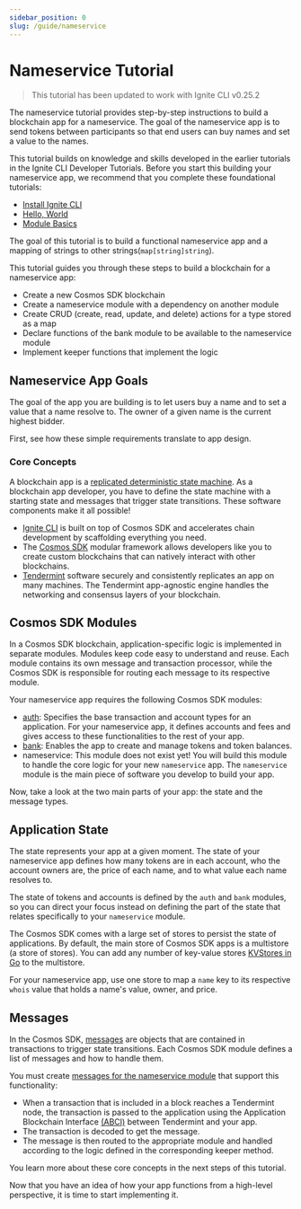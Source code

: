 ```yaml
---
sidebar_position: 0
slug: /guide/nameservice
---
```


# Nameservice Tutorial

> This tutorial has been updated to work with Ignite CLI v0.25.2

The nameservice tutorial provides step-by-step instructions to build a
blockchain app for a nameservice. The goal of the nameservice app is to send
tokens between participants so that end users can buy names and set a value to
the names.

This tutorial builds on knowledge and skills developed in the earlier tutorials
in the Ignite CLI Developer Tutorials. Before you start this building your
nameservice app, we recommend that you complete these foundational tutorials:

- [Install Ignite CLI](../01-install.md)
- [Hello, World](../03-hello.md)
- [Module Basics](../04-blog/00-build-blog.md)

The goal of this tutorial is to build a functional nameservice app and a mapping
of strings to other strings(`map[string]string`).

This tutorial guides you through these steps to build a blockchain for a
nameservice app:

- Create a new Cosmos SDK blockchain
- Create a nameservice module with a dependency on another module
- Create CRUD (create, read, update, and delete) actions for a type stored as a
  map
- Declare functions of the bank module to be available to the nameservice module
- Implement keeper functions that implement the logic

## Nameservice App Goals

The goal of the app you are building is to let users buy a name and to set a
value that a name resolve to. The owner of a given name is the current highest
bidder.

First, see how these simple requirements translate to app design.

### Core Concepts

A blockchain app is a [replicated deterministic state
machine](https://en.wikipedia.org/wiki/State_machine_replication). As a
blockchain app developer, you have to define the state machine with a starting
state and messages that trigger state transitions. These software components
make it all possible!

- [Ignite CLI](https://docs.ignite.com/) is built on top of Cosmos SDK and
  accelerates chain development by scaffolding everything you need.
- The [Cosmos SDK](https://github.com/cosmos/cosmos-sdk/) modular framework
  allows developers like you to create custom blockchains that can natively
  interact with other blockchains.
- [Tendermint](https://docs.tendermint.com/master/introduction/what-is-tendermint.html)
  software securely and consistently replicates an app on many machines. The
  Tendermint app-agnostic engine handles the networking and consensus layers of
  your blockchain.

## Cosmos SDK Modules

In a Cosmos SDK blockchain, application-specific logic is implemented in
separate modules. Modules keep code easy to understand and reuse. Each module
contains its own message and transaction processor, while the Cosmos SDK is
responsible for routing each message to its respective module.

Your nameservice app requires the following Cosmos SDK modules:

- [auth](https://docs.cosmos.network/main/modules/auth/): Specifies the base
  transaction and account types for an application. For your nameservice app, it
  defines accounts and fees and gives access to these functionalities to the
  rest of your app.
- [bank](https://docs.cosmos.network/main/modules/bank/): Enables the app to
  create and manage tokens and token balances.
- nameservice: This module does not exist yet! You will build this module to
  handle the core logic for your new `nameservice` app. The `nameservice` module
  is the main piece of software you develop to build your app.

Now, take a look at the two main parts of your app: the state and the message
types.

## Application State

The state represents your app at a given moment. The state of your nameservice
app defines how many tokens are in each account, who the account owners are, the
price of each name, and to what value each name resolves to.

The state of tokens and accounts is defined by the `auth` and `bank` modules, so
you can direct your focus instead on defining the part of the state that relates
specifically to your `nameservice` module.

The Cosmos SDK comes with a large set of stores to persist the state of
applications. By default, the main store of Cosmos SDK apps is a multistore (a
store of stores). You can add any number of key-value stores [KVStores in
Go](https://pkg.go.dev/github.com/cosmos/cosmos-sdk/types#KVStore) to the
multistore.

For your nameservice app, use one store to map a `name` key to its respective
`whois` value that holds a name's value, owner, and price.

## Messages

In the Cosmos SDK,
[messages](https://docs.cosmos.network/main/building-modules/messages-and-queries.html#messages)
are objects that are contained in transactions to trigger state transitions.
Each Cosmos SDK module defines a list of messages and how to handle them.

You must create [messages for the nameservice module](./02-messages.md) that
support this functionality:

- When a transaction that is included in a block reaches a Tendermint node, the
  transaction is passed to the application using the Application Blockchain
  Interface
  [(ABCI)](https://docs.cosmos.network/main/intro/sdk-app-architecture.html#abci)
  between Tendermint and your app.
- The transaction is decoded to get the message.
- The message is then routed to the appropriate module and handled according to
  the logic defined in the corresponding keeper method.

You learn more about these core concepts in the next steps of this tutorial.

Now that you have an idea of how your app functions from a high-level
perspective, it is time to start implementing it.
